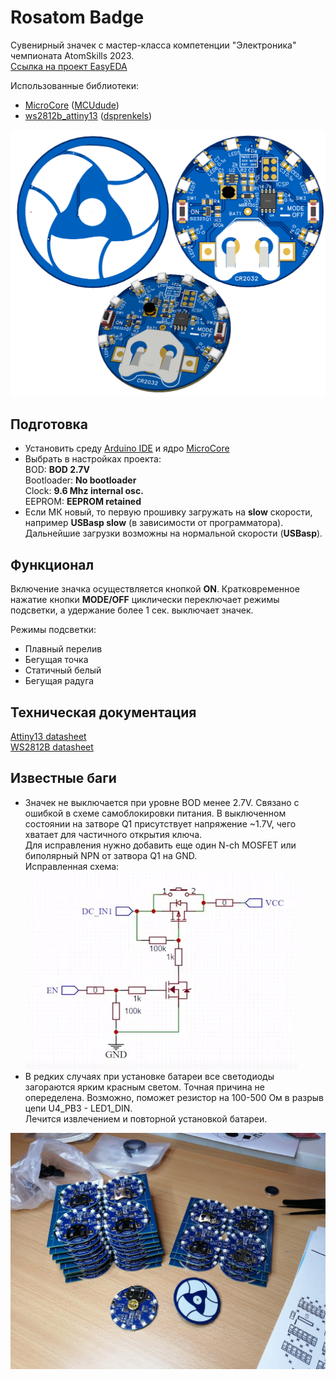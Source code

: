 # Rosatom Badge
Сувенирный значек с мастер-класса компетенции "Электроника" чемпионата AtomSkills 2023.  
[Ссылка на проект EasyEDA](https://oshwlab.com/treegervd/rosatom_badge_edapro)

Использованные библиотеки:
* [MicroCore](https://github.com/MCUdude/MicroCore) ([MCUdude](https://github.com/MCUdude))
* [ws2812b_attiny13](https://github.com/dsprenkels/ws2812b_attiny13) ([dsprenkels](https://github.com/dsprenkels))

![pic](PCB_Rosatom_Badge_low.png)

## Подготовка
* Установить среду [Arduino IDE](https://www.arduino.cc/en/software) и ядро [MicroCore](https://github.com/MCUdude/MicroCore)
* Выбрать в настройках проекта:  
BOD: __BOD 2.7V__  
Bootloader: __No bootloader__  
Clock: __9.6 Mhz internal osc.__  
EEPROM: __EEPROM retained__  
* Если МК новый, то первую прошивку загружать на __slow__ скорости, например __USBasp slow__ (в зависимости от программатора). Дальнейшие загрузки возможны на нормальной скорости (__USBasp__).

## Функционал
Включение значка осуществляется кнопкой __ON__. Кратковременное нажатие кнопки __MODE/OFF__ циклически переключает режимы подсветки, а удержание более 1 сек. выключает значек.  

Режимы подсветки:
* Плавный перелив
* Бегущая точка 
* Статичный белый
* Бегущая радуга

## Техническая документация
[Attiny13 datasheet](http://ww1.microchip.com/downloads/en/DeviceDoc/doc2535.pdf)  
[WS2812B datasheet](https://cdn-shop.adafruit.com/datasheets/WS2812B.pdf)

## Известные баги
* Значек не выключается при уровне BOD менее 2.7V. Связано с ошибкой в схеме самоблокировки питания. В выключенном состоянии на затворе Q1 присутствует напряжение ~1.7V, чего хватает для частичного открытия ключа.  
Для исправления нужно добавить еще один N-ch MOSFET или биполярный NPN от затвора Q1 на GND.  
Исправленная схема:  
![pic](fix_power_bug.jpg)  
* В редких случаях при установке батареи все светодиоды загораются ярким красным светом. Точная причина не опеределена. Возможно, поможет резистор на 100-500 Ом в разрыв цепи U4_PB3 - LED1_DIN.  
Лечится извлечением и повторной установкой батареи.  

![pic](production.jpg)

